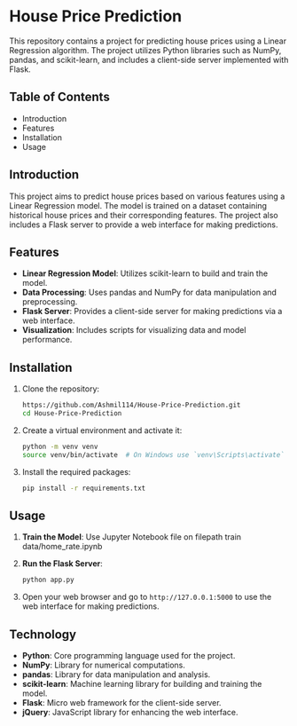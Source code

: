 # House Price Prediction

This repository contains a project for predicting house prices using a Linear Regression algorithm. The project utilizes Python libraries such as NumPy, pandas, and scikit-learn, and includes a client-side server implemented with Flask.

## Table of Contents

- Introduction
- Features
- Installation
- Usage

## Introduction

This project aims to predict house prices based on various features using a Linear Regression model. The model is trained on a dataset containing historical house prices and their corresponding features. The project also includes a Flask server to provide a web interface for making predictions.

## Features

- **Linear Regression Model**: Utilizes scikit-learn to build and train the model.
- **Data Processing**: Uses pandas and NumPy for data manipulation and preprocessing.
- **Flask Server**: Provides a client-side server for making predictions via a web interface.
- **Visualization**: Includes scripts for visualizing data and model performance.

## Installation

1. Clone the repository:
    ```bash
    https://github.com/Ashmil114/House-Price-Prediction.git
    cd House-Price-Prediction
    ```

2. Create a virtual environment and activate it:
    ```bash
    python -m venv venv
    source venv/bin/activate  # On Windows use `venv\Scripts\activate`
    ```

3. Install the required packages:
    ```bash
    pip install -r requirements.txt
    ```

## Usage

1. **Train the Model**:
    Use Jupyter Notebook file on filepath train data/home_rate.ipynb

2. **Run the Flask Server**:
    ```bash
    python app.py
    ```

3. Open your web browser and go to `http://127.0.0.1:5000` to use the web interface for making predictions.


## Technology

- **Python**: Core programming language used for the project.
- **NumPy**: Library for numerical computations.
- **pandas**: Library for data manipulation and analysis.
- **scikit-learn**: Machine learning library for building and training the model.
- **Flask**: Micro web framework for the client-side server.
- **jQuery**: JavaScript library for enhancing the web interface.

